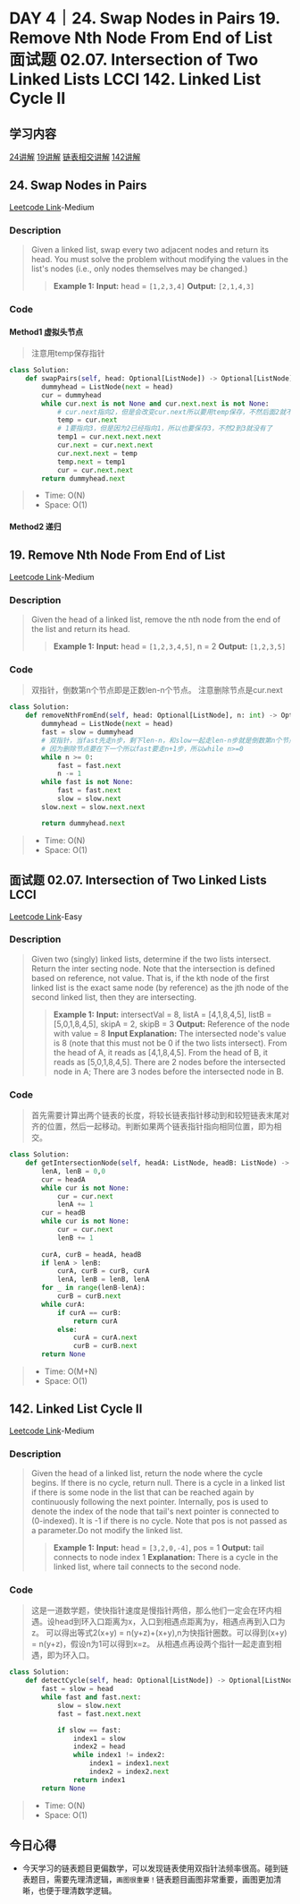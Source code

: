 # DAY 4｜24. Swap Nodes in Pairs 19. Remove Nth Node From End of List 面试题 02.07. Intersection of Two Linked Lists LCCI 142. Linked List Cycle II
## 学习内容
[24讲解](https://programmercarl.com/0024.%E4%B8%A4%E4%B8%A4%E4%BA%A4%E6%8D%A2%E9%93%BE%E8%A1%A8%E4%B8%AD%E7%9A%84%E8%8A%82%E7%82%B9.html#%E7%AE%97%E6%B3%95%E5%85%AC%E5%BC%80%E8%AF%BE)
[19讲解](https://programmercarl.com/0019.%E5%88%A0%E9%99%A4%E9%93%BE%E8%A1%A8%E7%9A%84%E5%80%92%E6%95%B0%E7%AC%ACN%E4%B8%AA%E8%8A%82%E7%82%B9.html)
[链表相交讲解](https://programmercarl.com/%E9%9D%A2%E8%AF%95%E9%A2%9802.07.%E9%93%BE%E8%A1%A8%E7%9B%B8%E4%BA%A4.html)
[142讲解](https://programmercarl.com/0142.%E7%8E%AF%E5%BD%A2%E9%93%BE%E8%A1%A8II.html#%E7%AE%97%E6%B3%95%E5%85%AC%E5%BC%80%E8%AF%BE)
## 24. Swap Nodes in Pairs
[Leetcode Link](https://leetcode.cn/problems/swap-nodes-in-pairs/description/)-Medium
### Description
>Given a linked list, swap every two adjacent nodes and return its head.
>You must solve the problem without modifying the values in the list's nodes (i.e., only nodes themselves may be changed.)
>>**Example 1:**
>>**Input:** head = `[1,2,3,4]`
>>**Output:** `[2,1,4,3]`
### Code
#### Method1 虚拟头节点
>注意用temp保存指针
```python
class Solution:
    def swapPairs(self, head: Optional[ListNode]) -> Optional[ListNode]:
        dummyhead = ListNode(next = head)
        cur = dummyhead
        while cur.next is not None and cur.next.next is not None:
            # cur.next指向2，但是会改变cur.next所以要用temp保存，不然后面2就不能指向1了，1是cur.next
            temp = cur.next  
            # 1要指向3，但是因为2已经指向1，所以也要保存3，不然2到3就没有了
            temp1 = cur.next.next.next
            cur.next = cur.next.next 
            cur.next.next = temp
            temp.next = temp1
            cur = cur.next.next
        return dummyhead.next
```
> - Time: O(N)
> - Space: O(1)
#### Method2 递归
## 19. Remove Nth Node From End of List
[Leetcode Link](https://leetcode.cn/problems/remove-nth-node-from-end-of-list/description/)-Medium
### Description
>Given the head of a linked list, remove the nth node from the end of the list and return its head.
>>**Example 1:**
>>**Input:** head = `[1,2,3,4,5]`, n = 2
>>**Output:** `[1,2,3,5]`
### Code
>双指针，倒数第n个节点即是正数len-n个节点。
>注意删除节点是cur.next
```python
class Solution:
    def removeNthFromEnd(self, head: Optional[ListNode], n: int) -> Optional[ListNode]:
        dummyhead = ListNode(next = head)
        fast = slow = dummyhead
        # 双指针，当fast先走n步，剩下len-n，和slow一起走len-n步就是倒数第n个节点
        # 因为删除节点要在下一个所以fast要走n+1步，所以while n>=0
        while n >= 0:
            fast = fast.next
            n -= 1
        while fast is not None:
            fast = fast.next
            slow = slow.next
        slow.next = slow.next.next

        return dummyhead.next
```
> - Time: O(N)
> - Space: O(1)
## 面试题 02.07. Intersection of Two Linked Lists LCCI
[Leetcode Link](https://leetcode.cn/problems/intersection-of-two-linked-lists-lcci/description/)-Easy
### Description
>Given two (singly) linked lists, determine if the two lists intersect.
>Return the inter­ secting node. Note that the intersection is defined based on reference, not value.
>That is, if the kth node of the first linked list is the exact same node (by reference) as the jth node of the second linked list, then they are intersecting.
>>**Example 1:**
>>**Input:** intersectVal = 8, listA = [4,1,8,4,5], listB = [5,0,1,8,4,5], skipA = 2, skipB = 3
>>**Output:** Reference of the node with value = 8
>>**Input Explanation:** The intersected node's value is 8 (note that this must not be 0 if the two lists intersect).
>>From the head of A, it reads as [4,1,8,4,5]. From the head of B, it reads as [5,0,1,8,4,5].
>>There are 2 nodes before the intersected node in A; There are 3 nodes before the intersected node in B.
### Code
>首先需要计算出两个链表的长度，将较长链表指针移动到和较短链表末尾对齐的位置，然后一起移动。判断如果两个链表指针指向相同位置，即为相交。
```python
class Solution:
    def getIntersectionNode(self, headA: ListNode, headB: ListNode) -> ListNode:
        lenA, lenB = 0,0
        cur = headA
        while cur is not None:
            cur = cur.next
            lenA += 1
        cur = headB
        while cur is not None:
            cur = cur.next
            lenB += 1
        
        curA, curB = headA, headB
        if lenA > lenB:
            curA, curB = curB, curA
            lenA, lenB = lenB, lenA
        for _ in range(lenB-lenA):
            curB = curB.next
        while curA:
            if curA == curB:
                return curA
            else:
                curA = curA.next
                curB = curB.next
        return None
```
> - Time: O(M+N)
> - Space: O(1)
## 142. Linked List Cycle II
[Leetcode Link](https://leetcode.cn/problems/linked-list-cycle-ii/description/)-Medium
### Description
>Given the head of a linked list, return the node where the cycle begins. If there is no cycle, return null.
>There is a cycle in a linked list if there is some node in the list that can be reached again by continuously following the next pointer.
>Internally, pos is used to denote the index of the node that tail's next pointer is connected to (0-indexed).
>It is -1 if there is no cycle. Note that pos is not passed as a parameter.Do not modify the linked list.
>>**Example 1:**
>>**Input:** head = `[3,2,0,-4]`, pos = 1
>>**Output:** tail connects to node index 1
>>**Explanation:** There is a cycle in the linked list, where tail connects to the second node.
### Code
>这是一道数学题，使快指针速度是慢指针两倍，那么他们一定会在环内相遇。设head到环入口距离为x，入口到相遇点距离为y，相遇点再到入口为z。
>可以得出等式2(x+y) = n(y+z)+(x+y),n为快指针圈数。可以得到(x+y) = n(y+z)，假设n为1可以得到x=z。
>从相遇点再设两个指针一起走直到相遇，即为环入口。
```python
class Solution:
    def detectCycle(self, head: Optional[ListNode]) -> Optional[ListNode]:
        fast = slow = head
        while fast and fast.next:
            slow = slow.next
            fast = fast.next.next

            if slow == fast:
                index1 = slow
                index2 = head
                while index1 != index2:
                    index1 = index1.next
                    index2 = index2.next
                return index1
        return None
```
> - Time: O(N)
> - Space: O(1)
## 今日心得
- 今天学习的链表题目更偏数学，可以发现链表使用双指针法频率很高。碰到链表题目，需要先理清逻辑，`画图很重要！`链表题目画图非常重要，画图更加清晰，也便于理清数学逻辑。
